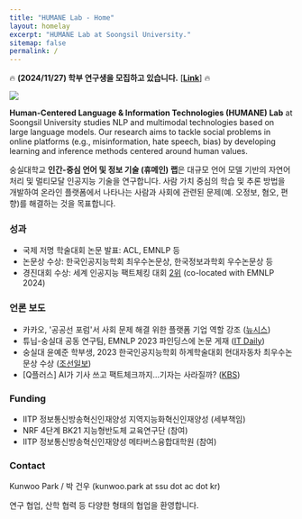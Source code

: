 ```yaml
---
title: "HUMANE Lab - Home"
layout: homelay
excerpt: "HUMANE Lab at Soongsil University."
sitemap: false
permalink: /
---
```


:fire: **(2024/11/27) 학부 연구생을 모집하고 있습니다.** [[**Link**]](https://ssu-humane.github.io/downloads/202411_HUMANE_openings.pdf) :fire:


<img src="{{ site.url }}{{ site.baseurl }}/images/teampic/202407.jpg" style="max-width:100%; height:auto;"/>

**Human-Centered Language & Information Technologies (HUMANE) Lab** at Soongsil University studies NLP and multimodal technologies based on large language models.
Our research aims to tackle social problems in online platforms (e.g., misinformation, hate speech, bias) by developing learning and inference methods centered around human values.

숭실대학교 **인간-중심 언어 및 정보 기술 (휴메인) 랩**은 대규모 언어 모델 기반의 자연어처리 및 멀티모달 인공지능 기술을 연구합니다.
사람 가치 중심의 학습 및 추론 방법을 개발하여 온라인 플랫폼에서 나타나는 사람과 사회에 관련된 문제(예. 오정보, 혐오, 편향)를 해결하는 것을 목표합니다. 


### 성과

- 국제 저명 학술대회 논문 발표: ACL, EMNLP 등
- 논문상 수상: 한국인공지능학회 최우수논문상, 한국정보과학회 우수논문상 등
- 경진대회 수상: 세계 인공지능 팩트체킹 대회 [2위](https://eval.ai/web/challenges/challenge-page/2285/leaderboard/5655) (co-located with EMNLP 2024)

### 언론 보도

- 카카오, '공공선 포럼'서 사회 문제 해결 위한 플랫폼 기업 역할 강조 ([뉴시스](https://www.newsis.com/view/NISX20240627_0002789101))
- 튜닙-숭실대 공동 연구팀, EMNLP 2023 파인딩스에 논문 게재 ([IT Daily](http://www.itdaily.kr/news/articleView.html?idxno=217558))
- 숭실대 윤예준 학부생, 2023 한국인공지능학회 하계학술대회 현대자동차 최우수논문상 수상 ([조선일보](https://news.chosun.com/pan/site/data/html_dir/2023/08/03/2023080300950.html))
- \[Q플러스\] AI가 기사 쓰고 팩트체크까지...기자는 사라질까? ([KBS](https://www.youtube.com/watch?v=Wdpxrgd5XfI&t=409s))


### Funding

- IITP 정보통신방송혁신인재양성 지역지능화혁신인재양성 (세부책임)
- NRF 4단계 BK21 지능형반도체 교육연구단 (참여)
- IITP 정보통신방송혁신인재양성 메타버스융합대학원 (참여)

### Contact

Kunwoo Park / 박 건우 (kunwoo.park at ssu dot ac dot kr)

연구 협업, 산학 협력 등 다양한 형태의 협업을 환영합니다.

 
